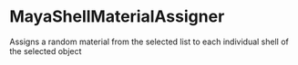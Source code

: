 # MayaShellMaterialAssigner
Assigns a random material from the selected list to each individual shell of the selected object
